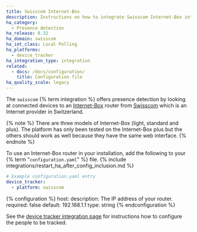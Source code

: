 ```yaml
---
title: Swisscom Internet-Box
description: Instructions on how to integrate Swisscom Internet-Box into Home Assistant.
ha_category:
  - Presence detection
ha_release: 0.32
ha_domain: swisscom
ha_iot_class: Local Polling
ha_platforms:
  - device_tracker
ha_integration_type: integration
related:
  - docs: /docs/configuration/
    title: Configuration file
ha_quality_scale: legacy
---
```


The `swisscom` {% term integration %} offers presence detection by looking at connected devices to an [Internet-Box](https://www.swisscom.ch/en/residential/help/device/internet-router.html) router from [Swisscom](https://www.swisscom.ch) which is an Internet provider in Switzerland.

{% note %}
There are three models of Internet-Box (light, standard and plus). The platform has only been tested on the Internet-Box plus but the others should work as well because they have the same web interface.
{% endnote %}

To use an Internet-Box router in your installation, add the following to your {% term "`configuration.yaml`" %} file.
{% include integrations/restart_ha_after_config_inclusion.md %}

```yaml
# Example configuration.yaml entry
device_tracker:
  - platform: swisscom
```

{% configuration %}
host:
  description: The IP address of your router.
  required: false
  default: 192.168.1.1
  type: string
{% endconfiguration %}

See the [device tracker integration page](/integrations/device_tracker/) for instructions how to configure the people to be tracked.
